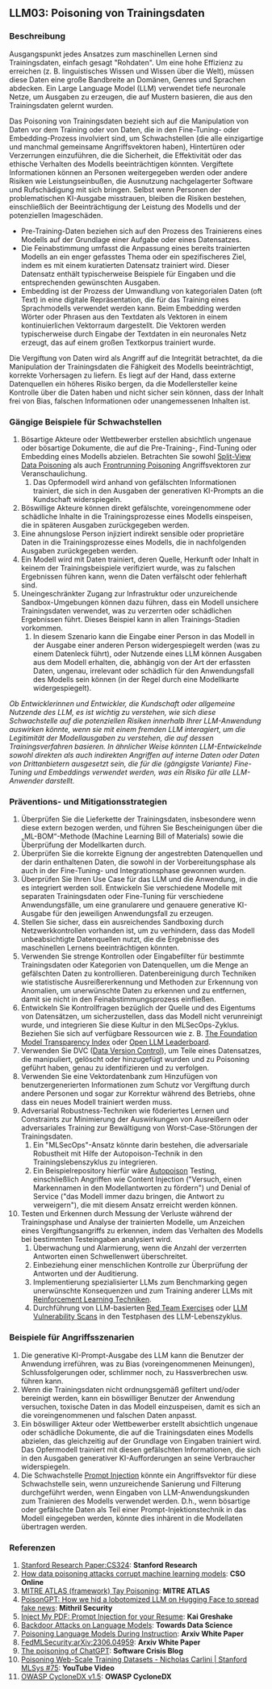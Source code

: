 ## LLM03: Poisoning von Trainingsdaten

### Beschreibung

Ausgangspunkt jedes Ansatzes zum maschinellen Lernen sind Trainingsdaten, einfach gesagt "Rohdaten". Um eine hohe Effizienz zu erreichen (z. B. linguistisches Wissen und Wissen über die Welt), müssen diese Daten eine große Bandbreite an Domänen, Genres und Sprachen abdecken. Ein Large Language Model (LLM) verwendet tiefe neuronale Netze, um Ausgaben zu erzeugen, die auf Mustern basieren, die aus den Trainingsdaten gelernt wurden.

Das Poisoning von Trainingsdaten bezieht sich auf die Manipulation von Daten vor dem Training oder von Daten, die in den Fine-Tuning- oder Embedding-Prozess involviert sind, um Schwachstellen (die alle einzigartige und manchmal gemeinsame Angriffsvektoren haben), Hintertüren oder Verzerrungen einzuführen, die die Sicherheit, die Effektivität oder das ethische Verhalten des Modells beeinträchtigen könnten. Vergiftete Informationen können an Personen weitergegeben werden oder andere Risiken wie Leistungseinbußen, die Ausnutzung nachgelagerter Software und Rufschädigung mit sich bringen. Selbst wenn Personen der problematischen KI-Ausgabe misstrauen, bleiben die Risiken bestehen, einschließlich der Beeinträchtigung der Leistung des Modells und der potenziellen Imageschäden.

- Pre-Training-Daten beziehen sich auf den Prozess des Trainierens eines Modells auf der Grundlage einer Aufgabe oder eines Datensatzes.
- Die Feinabstimmung umfasst die Anpassung eines bereits trainierten Modells an ein enger gefasstes Thema oder ein spezifischeres Ziel, indem es mit einem kuratierten Datensatz trainiert wird. Dieser Datensatz enthält typischerweise Beispiele für Eingaben und die entsprechenden gewünschten Ausgaben.
- Embedding ist der Prozess der Umwandlung von kategorialen Daten (oft Text) in eine digitale Repräsentation, die für das Training eines Sprachmodells verwendet werden kann. Beim Embedding werden Wörter oder Phrasen aus den Textdaten als Vektoren in einem kontinuierlichen Vektorraum dargestellt. Die Vektoren werden typischerweise durch Eingabe der Textdaten in ein neuronales Netz erzeugt, das auf einem großen Textkorpus trainiert wurde.

Die Vergiftung von Daten wird als Angriff auf die Integrität betrachtet, da die Manipulation der Trainingsdaten die Fähigkeit des Modells beeinträchtigt, korrekte Vorhersagen zu liefern. Es liegt auf der Hand, dass externe Datenquellen ein höheres Risiko bergen, da die Modellersteller keine Kontrolle über die Daten haben und nicht sicher sein können, dass der Inhalt frei von Bias, falschen Informationen oder unangemessenen Inhalten ist.

### Gängige Beispiele für Schwachstellen

1. Bösartige Akteure oder Wettbewerber erstellen absichtlich ungenaue oder bösartige Dokumente, die auf die Pre-Training-, Find-Tuning oder Embedding eines Modells abzielen. Betrachten Sie sowohl [Split-View Data Poisoning](https://github.com/GangGreenTemperTatum/speaking/blob/main/dc604/hacker-summer-camp-23/Ads%20_%20Poisoning%20Web%20Training%20Datasets%20_%20Flow%20Diagram%20-%20Exploit%201%20Split-View%20Data%20Poisoning.jpeg) als auch [Frontrunning Poisoning](https://github.com/GangGreenTemperTatum/speaking/blob/main/dc604/hacker-summer-camp-23/Ads%20_%20Poisoning%20Web%20Training%20Datasets%20_%20Flow%20Diagram%20-%20Exploit%202%20Frontrunning%20Data%20Poisoning.jpeg) Angriffsvektoren zur Veranschaulichung.
   1. Das Opfermodell wird anhand von gefälschten Informationen trainiert, die sich in den Ausgaben der generativen KI-Prompts an die Kundschaft widerspiegeln.
2. Böswillige Akteure können direkt gefälschte, voreingenommene oder schädliche Inhalte in die Trainingsprozesse eines Modells einspeisen, die in späteren Ausgaben zurückgegeben werden.
3. Eine ahnungslose Person injiziert indirekt sensible oder proprietäre Daten in die Trainingsprozesse eines Modells, die in nachfolgenden Ausgaben zurückgegeben werden.
4. Ein Modell wird mit Daten trainiert, deren Quelle, Herkunft oder Inhalt in keinem der Trainingsbeispiele verifiziert wurde, was zu falschen Ergebnissen führen kann, wenn die Daten verfälscht oder fehlerhaft sind. 
5. Uneingeschränkter Zugang zur Infrastruktur oder unzureichende Sandbox-Umgebungen können dazu führen, dass ein Modell unsichere Trainingsdaten verwendet, was zu verzerrten oder schädlichen Ergebnissen führt. Dieses Beispiel kann in allen Trainings-Stadien vorkommen.
   1. In diesem Szenario kann die Eingabe einer Person in das Modell in der Ausgabe einer anderen Person widergespiegelt werden (was zu einem Datenleck führt), oder Nutzende eines LLM können Ausgaben aus dem Modell erhalten, die, abhängig von der Art der erfassten Daten, ungenau, irrelevant oder schädlich für den Anwendungsfall des Modells sein können (in der Regel durch eine Modellkarte widergespiegelt).

*Ob Entwicklerinnen und Entwickler, die Kundschaft oder allgemeine Nutzende des LLM, es ist wichtig zu verstehen, wie sich diese Schwachstelle auf die potenziellen Risiken innerhalb Ihrer LLM-Anwendung auswirken könnte, wenn sie mit einem fremden LLM interagiert, um die Legitimität der Modellausgaben zu verstehen, die auf dessen Trainingsverfahren basieren. In ähnlicher Weise könnten LLM-Entwickelnde sowohl direkten als auch indirekten Angriffen auf interne Daten oder Daten von Drittanbietern ausgesetzt sein, die für die (gängigste Variante) Fine-Tuning und Embeddings verwendet werden, was ein Risiko für alle LLM-Anwender darstellt.*

### Präventions- und Mitigationsstrategien

1. Überprüfen Sie die Lieferkette der Trainingsdaten, insbesondere wenn diese extern bezogen werden, und führen Sie Bescheinigungen über die „ML-BOM“-Methode (Machine Learning Bill of Materials) sowie die Überprüfung der Modellkarten durch.
2. Überprüfen Sie die korrekte Eignung der angestrebten Datenquellen und der darin enthaltenen Daten, die sowohl in der Vorbereitungsphase als auch in der Fine-Tuning- und Integrationsphase gewonnen wurden.
3. Überprüfen Sie Ihren Use Case für das LLM und die Anwendung, in die es integriert werden soll. Entwickeln Sie verschiedene Modelle mit separaten Trainingsdaten oder Fine-Tuning für verschiedene Anwendungsfälle, um eine granularere und genauere generative KI-Ausgabe für den jeweiligen Anwendungsfall zu erzeugen. 
4. Stellen Sie sicher, dass ein ausreichendes Sandboxing durch Netzwerkkontrollen vorhanden ist, um zu verhindern, dass das Modell unbeabsichtigte Datenquellen nutzt, die die Ergebnisse des maschinellen Lernens beeinträchtigen könnten.
5. Verwenden Sie strenge Kontrollen oder Eingabefilter für bestimmte Trainingsdaten oder Kategorien von Datenquellen, um die Menge an gefälschten Daten zu kontrollieren. Datenbereinigung durch Techniken wie statistische Ausreißererkennung und Methoden zur Erkennung von Anomalien, um unerwünschte Daten zu erkennen und zu entfernen, damit sie nicht in den Feinabstimmungsprozess einfließen.
6. Entwickeln Sie Kontrollfragen bezüglich der Quelle und des Eigentums von Datensätzen, um sicherzustellen, dass das Modell nicht verunreinigt wurde, und integrieren Sie diese Kultur in den MLSecOps-Zyklus. Beziehen Sie sich auf verfügbare Ressourcen wie z. B. [The Foundation Model Transparency Index](https://crfm.stanford.edu/fmti/) oder [Open LLM Leaderboard](https://huggingface.co/spaces/HuggingFaceH4/open_llm_leaderboard).
7. Verwenden Sie DVC ([Data Version Control](https://dvc.org/doc/user-guide/analytics)), um Teile eines Datensatzes, die manipuliert, gelöscht oder hinzugefügt wurden und zu Poisoning geführt haben, genau zu identifizieren und zu verfolgen.
8. Verwenden Sie eine Vektordatenbank zum Hinzufügen von benutzergenerierten Informationen zum Schutz vor Vergiftung durch andere Personen und sogar zur Korrektur während des Betriebs, ohne dass ein neues Modell trainiert werden muss.
9. Adversarial Robustness-Techniken wie föderiertes Lernen und Constraints zur Minimierung der Auswirkungen von Ausreißern oder adversariales Training zur Bewältigung von Worst-Case-Störungen der Trainingsdaten.
    1. Ein "MLSecOps"-Ansatz könnte darin bestehen, die adversariale Robustheit mit Hilfe der Autopoison-Technik in den Trainingslebenszyklus zu integrieren.
    2. Ein Beispielrepository hierfür wäre [Autopoison](https://github.com/azshue/AutoPoison) Testing, einschließlich Angriffen wie Content Injection ("Versuch, einen Markennamen in den Modellantworten zu fördern") und Denial of Service ("das Modell immer dazu bringen, die Antwort zu verweigern"), die mit diesem Ansatz erreicht werden können.
10. Testen und Erkennen durch Messung der Verluste während der Trainingsphase und Analyse der trainierten Modelle, um Anzeichen eines Vergiftungsangriffs zu erkennen, indem das Verhalten des Modells bei bestimmten Testeingaben analysiert wird.
    1. Überwachung und Alarmierung, wenn die Anzahl der verzerrten Antworten einen Schwellenwert überschreitet.
    2. Einbeziehung einer menschlichen Kontrolle zur Überprüfung der Antworten und der Auditierung.
    3. Implementierung spezialisierter LLMs zum Benchmarking gegen unerwünschte Konsequenzen und zum Training anderer LLMs mit [Reinforcement Learning Techniken](https://wandb.ai/ayush-thakur/Intro-RLAIF/reports/An-Introduction-to-Training-LLMs-Using-Reinforcement-Learning-From-Human-Feedback-RLHF---VmlldzozMzYyNjcy).
    4. Durchführung von LLM-basierten [Red Team Exercises](https://www.anthropic.com/index/red-teaming-language-models-to-reduce-harms-methods-scaling-behaviors-and-lessons-learned) oder [LLM Vulnerability Scans](https://github.com/leondz/garak) in den Testphasen des LLM-Lebenszyklus.

### Beispiele für Angriffsszenarien

1. Die generative KI-Prompt-Ausgabe des LLM kann die Benutzer der Anwendung irreführen, was zu Bias (voreingenommenen Meinungen), Schlussfolgerungen oder, schlimmer noch, zu Hassverbrechen usw. führen kann.
2. Wenn die Trainingsdaten nicht ordnungsgemäß gefiltert und/oder bereinigt werden, kann ein böswilliger Benutzer der Anwendung versuchen, toxische Daten in das Modell einzuspeisen, damit es sich an die voreingenommenen und falschen Daten anpasst.
3. Ein böswilliger Akteur oder Wettbewerber erstellt absichtlich ungenaue oder schädliche Dokumente, die auf die Trainingsdaten eines Modells abzielen, das gleichzeitig auf der Grundlage von Eingaben trainiert wird. Das Opfermodell trainiert mit diesen gefälschten Informationen, die sich in den Ausgaben generativer KI-Aufforderungen an seine Verbraucher widerspiegeln.
4. Die Schwachstelle [Prompt Injection](https://github.com/OWASP/www-project-top-10-for-large-language-model-applications/blob/main/1_0_vulns/PromptInjection.md) könnte ein Angriffsvektor für diese Schwachstelle sein, wenn unzureichende Sanierung und Filterung durchgeführt werden, wenn Eingaben von LLM-Anwendungskunden zum Trainieren des Modells verwendet werden. D.h., wenn bösartige oder gefälschte Daten als Teil einer Prompt-Injektionstechnik in das Modell eingegeben werden, könnte dies inhärent in die Modellaten übertragen werden.

### Referenzen

1. [Stanford Research Paper:CS324](https://stanford-cs324.github.io/winter2022/lectures/data/): **Stanford Research**
2. [How data poisoning attacks corrupt machine learning models](https://www.csoonline.com/article/3613932/how-data-poisoning-attacks-corrupt-machine-learning-models.html): **CSO Online**
3. [MITRE ATLAS (framework) Tay Poisoning](https://atlas.mitre.org/studies/AML.CS0009/): **MITRE ATLAS**
4. [PoisonGPT: How we hid a lobotomized LLM on Hugging Face to spread fake news](https://blog.mithrilsecurity.io/poisongpt-how-we-hid-a-lobotomized-llm-on-hugging-face-to-spread-fake-news/): **Mithril Security**
5. [Inject My PDF: Prompt Injection for your Resume](https://kai-greshake.de/posts/inject-my-pdf/): **Kai Greshake**
6. [Backdoor Attacks on Language Models](https://towardsdatascience.com/backdoor-attacks-on-language-models-can-we-trust-our-models-weights-73108f9dcb1f): **Towards Data Science**
7. [Poisoning Language Models During Instruction](https://arxiv.org/abs/2305.00944): **Arxiv White Paper**
8. [FedMLSecurity:arXiv:2306.04959](https://arxiv.org/abs/2306.04959): **Arxiv White Paper**
9. [The poisoning of ChatGPT](https://softwarecrisis.dev/letters/the-poisoning-of-chatgpt/): **Software Crisis Blog**
10. [Poisoning Web-Scale Training Datasets - Nicholas Carlini | Stanford MLSys #75](https://www.youtube.com/watch?v=h9jf1ikcGyk): **YouTube Video**
11. [OWASP CycloneDX v1.5](https://cyclonedx.org/capabilities/mlbom/): **OWASP CycloneDX**